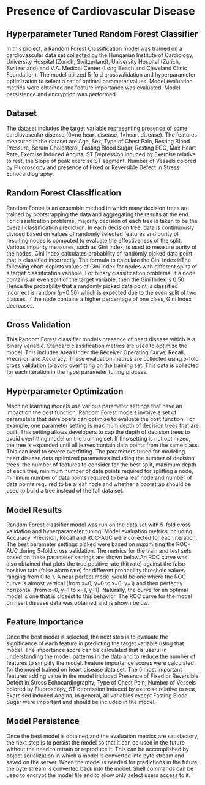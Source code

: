 # Presence of Cardiovascular Disease

## Hyperparameter Tuned Random Forest Classifier 
In this project, a Random Forest Classification model was trained on a cardiovascular data set collected by the Hungarian Institute of Cardiology, University Hospital (Zurich, Switzerland), University Hospital (Zurich, Switzerland) and V.A. Medical Center (Long Beach and Cleveland Clinic Foundation). 
The model utilized 5-fold crossvalidation and hyperparameter optimization to select a set of optimal parameter values. Model evaluation metrics were obtained and feature importance was evaluated. Model persistence and encryption was performed

## Dataset
The dataset includes the target variable representing presence of some cardiovascular disease (0=no heart disease, 1=heart disease). The features measured in the dataset are Age, Sex, Type of Chest Pain, Resting Blood Pressure, Serum Cholesterol, Fasting Blood Sugar, Resting ECG, Max Heart Rate, Exercise Induced Angina, ST Depression induced by Exercise relative to rest, the Slope of peak exercise ST segment, Number of Vessels colored by Fluoroscopy and presence of Fixed or Reversible Defect in Stress Echocardiography. 

## Random Forest Classification
Random Forest is an ensemble method in which many decision trees are trained by bootstrapping the data and aggregating the results at the end. For classification problems, majority decision of each tree is taken to be the overall classification prediction. In each decision tree, data is continuously divided based on values of randomly selected features and purity of resulting nodes is computed to evaluate the effectiveness of the split. Various impurity measures, such as Gini Index, is used to measure purity of the nodes. Gini Index calculates probability of randomly picked data point that is classified incorrectly. The formula to calculate the Gini Index isThe following chart depicts values of Gini Index for nodes with different splits of a target classification variable. For binary classification problems, if a node contains an even split of the target variable, then the Gini Index is 0.50. Hence the probability that a randomly picked data point is classified incorrect is random (p=0.50) which is expected due to the even split of two classes. If the node contains a higher percentage of one class, Gini Index decreases. 

## Cross Validation
This Random Forest classifier models presence of heart disease which is a binary variable. Standard classification metrics are used to optimize the model. This includes Area Under the Receiver Operating Curve, Recall, Precision and Accuracy. These evaluation metrics are collected using 5-fold cross validation to avoid overfitting on the training set. This data is collected for each iteration in the hyperparameter tuning process.

## Hyperparameter Optimization
Machine learning models use various parameter settings that have an impact on the cost function. Random Forest models involve a set of parameters that developers can optimize to evaluate the cost function. For example, one parameter setting is maximum depth of decision trees that are built. This setting allows developers to cap the depth of decision trees to avoid overfitting model on the training set. If this setting is not optimized, the tree is expanded until all leaves contain data points from the same class. This can lead to severe overfitting. The parameters tuned for modeling heart disease data optimized parameters including the number of decision trees, the number of features to consider for the best split, maximum depth of each tree, minimum number of data points required for splitting a node, minimum number of data points required to be a leaf node and number of data points required to be a leaf node and whether a bootstrap should be used to build a tree instead of the full data set.

## Model Results
Random Forest classifier model was run on the data set with 5-fold cross validation and hyperparameter tuning. Model evaluation metrics including Accuracy, Precision, Recall and ROC-AUC were collected for each iteration. The best parameter settings picked were based on maximizing the ROC-AUC during 5-fold cross validation. The metrics for the train and test sets based on these parameter settings are shown below.An ROC curve was also obtained that plots the true positive rate (hit rate) against the false positive rate (false alarm rate) for different probability threshold values ranging from 0 to 1. A near perfect model would be one where the ROC curve is almost vertical (from x=0, y=0 to x=0, y=1) and then perfectly horizontal (from x=0, y=1 to x=1, y=1). Naturally, the curve for an optimal model is one that is closest to this behavior. The ROC curve for the model on heart disease data was obtained and is shown below.

## Feature Importance
Once the best model is selected, the next step is to evaluate the significance of each feature in predicting the target variable using that model. The importance score can be calculated that is useful in understanding the model, patterns in the data and to reduce the number of features to simplify the model.  Feature importance scores were calculated for the model trained on heart disease data set. The 5 most important features adding value in the model included Presence of Fixed or Reversible Defect in Stress Echocardiography, Type of Chest Pain, Number of Vessels colored by Fluoroscopy, ST depression induced by exercise relative to rest, Exercised induced Angina. In general, all variables except Fasting Blood Sugar were important and should be included in the model. 

## Model Persistence
Once the best model is obtained and the evaluation metrics are satisfactory, the next step is to persist the model so that it can be used in the future without the need to retrain or reproduce it. This can be accomplished by object serialization in which a model is converted into byte stream and saved on the server. When the model is needed for predictions in the future, the byte stream is converted back into the model. Shell commands can be used to encrypt the model file and to allow only select users access to it. 
